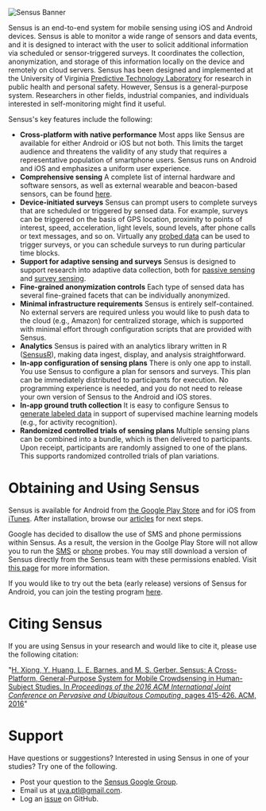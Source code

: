 ![Sensus Banner](images/GitHubBanner.png)

Sensus is an end-to-end system for mobile sensing using iOS and Android devices. Sensus is able to monitor a wide 
range of sensors and data events, and it is designed to interact with the user to solicit additional information 
via scheduled or sensor-triggered surveys. It coordinates the collection, anonymization, and storage of this information 
locally on the device and remotely on cloud servers. Sensus has been designed and implemented at the University 
of Virginia [Predictive Technology Laboratory](http://ptl.sys.virginia.edu/ptl) for research in public health and 
personal safety. However, Sensus is a general-purpose system. Researchers in other fields, industrial companies, 
and individuals interested in self-monitoring might find it useful.

Sensus's key features include the following:

* **Cross-platform with native performance** Most apps like Sensus are available for either Android or iOS but not 
  both. This limits the target audience and threatens the validity of any study that requires a representative population 
  of smartphone users. Sensus runs on Android and iOS and emphasizes a uniform user experience.
* **Comprehensive sensing** A complete list of internal hardware and software sensors, as well as external wearable 
  and beacon-based sensors, can be found [here](xref:Sensus.Probes.Probe).
* **Device-initiated surveys** Sensus can prompt users to complete surveys that are scheduled or triggered 
  by sensed data. For example, surveys can be triggered on the basis of GPS location, proximity to points of interest, 
  speed, acceleration, light levels, sound levels, after phone calls or text messages, and so on. Virtually 
  any [probed data](xref:Sensus.Probes.Probe) can be used to trigger surveys, or you can schedule surveys to run during 
  particular time blocks.
* **Support for adaptive sensing and surveys** Sensus is designed to support research into adaptive data collection, both
  for [passive sensing](xref:adaptive_sensing) and [survey sensing](xref:adaptive_surveys).
* **Fine-grained anonymization controls** Each type of sensed data has several fine-grained facets that can be individually anonymized.
* **Minimal infrastructure requirements** Sensus is entirely self-contained. No external servers are required unless you 
  would like to push data to the cloud (e.g., Amazon) for centralized storage, which is supported with minimal effort through 
  configuration scripts that are provided with Sensus.
* **Analytics** Sensus is paired with an analytics library written in R ([SensusR](xref:sensus_r)), making data ingest, display, and 
  analysis straightforward.
* **In-app configuration of sensing plans** There is only one app to install. You use Sensus to configure a plan for 
  sensors and surveys. This plan can be immediately distributed to participants for execution. No programming experience 
  is needed, and you do not need to release your own version of Sensus to the Android and iOS stores.
* **In-app ground truth collection** It is easy to configure Sensus to [generate labeled data](xref:tagging_mode)
  in support of supervised machine learning models (e.g., for activity recognition).
* **Randomized controlled trials of sensing plans** Multiple sensing plans can be combined into a bundle, which is then 
  delivered to participants. Upon receipt, participants are randomly assigned to one of the plans. This supports 
  randomized controlled trials of plan variations.

# Obtaining and Using Sensus
Sensus is available for Android from [the Google Play Store](https://play.google.com/store/apps/details?id=edu.virginia.sie.ptl.sensus) and 
for iOS from [iTunes](https://itunes.apple.com/us/app/sensus-uva/id1053498740). After installation, browse our [articles](articles/intro.md) for 
next steps.

Google has decided to disallow the use of SMS and phone permissions within Sensus. As a result, the version in the Goolge Play Store
will not allow you to run the [SMS](xref:Sensus.Android.Probes.Communication.AndroidSmsProbe) or 
[phone](xref:Sensus.Android.Probes.Communication.AndroidTelephonyProbe) probes. You may still download a version of Sensus
directly from the Sensus team with these permissions enabled. Visit 
[this page](https://install.appcenter.ms/orgs/uva-predictive-technology-lab/apps/sensus-android/distribution_groups/sms%20and%20phone%20permissions)
for more information.

If you would like to try out the beta (early release) versions of Sensus for Android, you can join the testing 
program [here](https://play.google.com/apps/testing/edu.virginia.sie.ptl.sensus).

# Citing Sensus
If you are using Sensus in your research and would like to cite it, please use the following citation:

"[H. Xiong, Y. Huang, L. E. Barnes, and M. S. Gerber. Sensus: A Cross-Platform, General-Purpose System for Mobile 
 Crowdsensing in Human-Subject Studies. In _Proceedings of the 2016 ACM International Joint Conference on Pervasive 
 and Ubiquitous Computing_, pages 415-426. ACM, 2016](https://dl.acm.org/citation.cfm?id=2971711)"

# Support
Have questions or suggestions? Interested in using Sensus in one of your studies? Try one of the following.
* Post your question to the [Sensus Google Group](https://groups.google.com/forum/#!forum/sensus-app).
* Email us at uva.ptl@gmail.com.
* Log an [issue](https://github.com/predictive-technology-laboratory/sensus/issues/new) on GitHub.